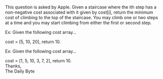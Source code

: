 This question is asked by Apple. Given a staircase where the ith step has a non-negative cost associated with it given by cost[i], return the minimum cost of climbing to the top of the staircase. You may climb one or two steps at a time and you may start climbing from either the first or second step.

Ex: Given the following cost array…

cost = [5, 10, 20], return 10.

Ex: Given the following cost array…

cost = [1, 5, 10, 3, 7, 2], return 10.   
Thanks,   
The Daily Byte  
